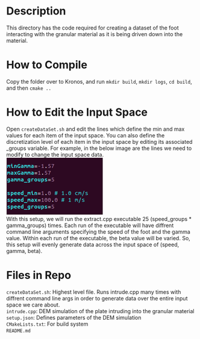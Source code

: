 # Description
This directory has the code required for creating a dataset of the foot interacting with the granular material as it is being driven down into the material.

# How to Compile
Copy the folder over to Kronos, and run ```mkdir build```, ```mkdir logs```, ```cd build```, and then ```cmake ..```

# How to Edit the Input Space
Open ```createDataSet.sh``` and edit the lines which define the min and max values for each item of the input space. You can also define the discretization level of each item in the input space by editing its associated _groups variable. For example, in the below image are the lines we need to modify to change the input space data. <br />
![Lines to Modify](../extract/media/bash_file_description.png) <br />
With this setup, we will run the extract.cpp executable 25 (speed_groups * gamma_groups) times. Each run of the executable will have diffrent command line arguments specifying the speed of the foot and the gamma value. Within each run of the executable, the beta value will be varied. So, this setup will evenly generate data across the input space of (speed, gamma, beta).

# Files in Repo  
```createDataSet.sh```: Highest level file. Runs intrude.cpp many times with diffrent command line args in order to generate data over the entire input space we care about. <br />
```intrude.cpp```: DEM simulation of the plate intruding into the granular material <br />
```setup.json```: Defines parameters of the DEM simulation <br /> 
```CMakeLists.txt```: For build system <br />
```README.md```


